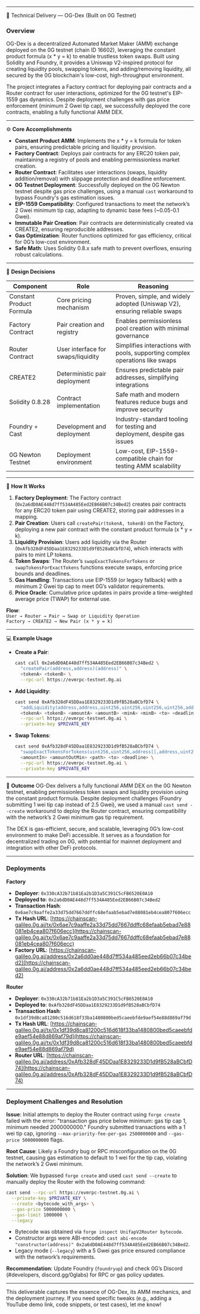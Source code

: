 
---

🧠 Technical Delivery — OG-Dex (Built on 0G Testnet)

### Overview
OG-Dex is a decentralized Automated Market Maker (AMM) exchange deployed on the 0G testnet (chain ID 16602), leveraging the constant product formula (x * y = k) to enable trustless token swaps. Built using Solidity and Foundry, it provides a Uniswap V2-inspired protocol for creating liquidity pools, swapping tokens, and adding/removing liquidity, all secured by the 0G blockchain's low-cost, high-throughput environment.

The project integrates a Factory contract for deploying pair contracts and a Router contract for user interactions, optimized for the 0G testnet's EIP-1559 gas dynamics. Despite deployment challenges with gas price enforcement (minimum 2 Gwei tip cap), we successfully deployed the core contracts, enabling a fully functional AMM DEX.

---

⚙️ **Core Accomplishments**
- **Constant Product AMM**: Implements the x * y = k formula for token pairs, ensuring predictable pricing and liquidity provision.
- **Factory Contract**: Deploys pair contracts for any ERC20 token pair, maintaining a registry of pools and enabling permissionless market creation.
- **Router Contract**: Facilitates user interactions (swaps, liquidity addition/removal) with slippage protection and deadline enforcement.
- **0G Testnet Deployment**: Successfully deployed on the 0G Newton testnet despite gas price challenges, using a manual `cast` workaround to bypass Foundry's gas estimation issues.
- **EIP-1559 Compatibility**: Configured transactions to meet the network’s 2 Gwei minimum tip cap, adapting to dynamic base fees (~0.05-0.1 Gwei).
- **Immutable Pair Creation**: Pair contracts are deterministically created via CREATE2, ensuring reproducible addresses.
- **Gas Optimization**: Router functions optimized for gas efficiency, critical for 0G’s low-cost environment.
- **Safe Math**: Uses Solidity 0.8.x safe math to prevent overflows, ensuring robust calculations.

---

🧩 **Design Decisions**

| **Component**          | **Role**                                      | **Reasoning**                                                                 |
|------------------------|----------------------------------------------|------------------------------------------------------------------------------|
| Constant Product Formula | Core pricing mechanism                       | Proven, simple, and widely adopted (Uniswap V2), ensuring reliable swaps      |
| Factory Contract        | Pair creation and registry                   | Enables permissionless pool creation with minimal governance                  |
| Router Contract         | User interface for swaps/liquidity           | Simplifies interactions with pools, supporting complex operations like swaps   |
| CREATE2                 | Deterministic pair deployment                | Ensures predictable pair addresses, simplifying integrations                  |
| Solidity 0.8.28         | Contract implementation                      | Safe math and modern features reduce bugs and improve security                |
| Foundry + Cast          | Development and deployment                   | Industry-standard tooling for testing and deployment, despite gas issues      |
| 0G Newton Testnet       | Deployment environment                       | Low-cost, EIP-1559-compatible chain for testing AMM scalability               |

---

🧠 **How It Works**
1. **Factory Deployment**: The Factory contract (`0x2a6dD0AE448d7ff534A485Eed2EB66B07c34Bed2`) creates pair contracts for any ERC20 token pair using CREATE2, storing pair addresses in a mapping.
2. **Pair Creation**: Users call `createPair(tokenA, tokenB)` on the Factory, deploying a new pair contract with the constant product formula (x * y = k).
3. **Liquidity Provision**: Users add liquidity via the Router (`0xAfb328dF45DDaa1E8329233D1d9fB528aBCbfD74`), which interacts with pairs to mint LP tokens.
4. **Token Swaps**: The Router’s `swapExactTokensForTokens` or `swapTokensForExactTokens` functions execute swaps, enforcing price bounds and deadlines.
5. **Gas Handling**: Transactions use EIP-1559 (or legacy fallback) with a minimum 2 Gwei tip cap to meet 0G’s validator requirements.
6. **Price Oracle**: Cumulative price updates in pairs provide a time-weighted average price (TWAP) for external use.

**Flow**:  
`User → Router → Pair → Swap or Liquidity Operation`  
`Factory → CREATE2 → New Pair (x * y = k)`

---

💻 **Example Usage**
- **Create a Pair**:
  ```bash
  cast call 0x2a6dD0AE448d7ff534A485Eed2EB66B07c34Bed2 \
    "createPair(address,address)(address)" \
    <tokenA> <tokenB> \
    --rpc-url https://evmrpc-testnet.0g.ai
  ```
- **Add Liquidity**:
  ```bash
  cast send 0xAfb328dF45DDaa1E8329233D1d9fB528aBCbfD74 \
    "addLiquidity(address,address,uint256,uint256,uint256,uint256,address,uint256)" \
    <tokenA> <tokenB> <amountA> <amountB> <minA> <minB> <to> <deadline> \
    --rpc-url https://evmrpc-testnet.0g.ai \
    --private-key $PRIVATE_KEY
  ```
- **Swap Tokens**:
  ```bash
  cast send 0xAfb328dF45DDaa1E8329233D1d9fB528aBCbfD74 \
    "swapExactTokensForTokens(uint256,uint256,address[],address,uint256)" \
    <amountIn> <amountOutMin> <path> <to> <deadline> \
    --rpc-url https://evmrpc-testnet.0g.ai \
    --private-key $PRIVATE_KEY
  ```

---

🏁 **Outcome**
OG-Dex delivers a fully functional AMM DEX on the 0G Newton testnet, enabling permissionless token swaps and liquidity provision using the constant product formula. Despite deployment challenges (Foundry submitting 1 wei tip cap instead of 2.5 Gwei), we used a manual `cast send --create` workaround to deploy the Router contract, ensuring compatibility with the network’s 2 Gwei minimum gas tip requirement.

The DEX is gas-efficient, secure, and scalable, leveraging 0G’s low-cost environment to make DeFi accessible. It serves as a foundation for decentralized trading on 0G, with potential for mainnet deployment and integration with other DeFi protocols.

---

### Deployments
**Factory**  
- **Deployer**: `0x330cA32b71b81Ea2b1D3a5C391C5cFB6520E0A10`  
- **Deployed to**: `0x2a6dD0AE448d7ff534A485Eed2EB66B07c34Bed2`  
- **Transaction Hash**: `0x6ae7c9aaffe2a33d75dd7667ddffc68efaab5ebad7e88081eb4cea807f606ecc`  
- **Tx Hash URL**: [https://chainscan-galileo.0g.ai/tx/0x6ae7c9aaffe2a33d75dd7667ddffc68efaab5ebad7e88081eb4cea807f606ecc](https://chainscan-galileo.0g.ai/tx/0x6ae7c9aaffe2a33d75dd7667ddffc68efaab5ebad7e88081eb4cea807f606ecc)  
- **Factory URL**: [https://chainscan-galileo.0g.ai/address/0x2a6dd0ae448d7ff534a485eed2eb66b07c34bed2](https://chainscan-galileo.0g.ai/address/0x2a6dd0ae448d7ff534a485eed2eb66b07c34bed2)

**Router**  
- **Deployer**: `0x330cA32b71b81Ea2b1D3a5C391C5cFB6520E0A10`  
- **Deployed to**: `0xAfb328dF45DDaa1E8329233D1d9fB528aBCbfD74`  
- **Transaction Hash**: `0x1df39d8ca81200c516d618f33ba1480800bed5caeebfde9aef54e88d869af79d`  
- **Tx Hash URL**: [https://chainscan-galileo.0g.ai/tx/0x1df39d8ca81200c516d618f33ba1480800bed5caeebfde9aef54e88d869af79d](https://chainscan-galileo.0g.ai/tx/0x1df39d8ca81200c516d618f33ba1480800bed5caeebfde9aef54e88d869af79d)  
- **Router URL**: [https://chainscan-galileo.0g.ai/address/0xAfb328dF45DDaa1E8329233D1d9fB528aBCbfD74](https://chainscan-galileo.0g.ai/address/0xAfb328dF45DDaa1E8329233D1d9fB528aBCbfD74)

---

### Deployment Challenges and Resolution
**Issue**: Initial attempts to deploy the Router contract using `forge create` failed with the error: "transaction gas price below minimum: gas tip cap 1, minimum needed 2000000000." Foundry submitted transactions with a 1 wei tip cap, ignoring `--max-priority-fee-per-gas 2500000000` and `--gas-price 5000000000` flags.

**Root Cause**: Likely a Foundry bug or RPC misconfiguration on the 0G testnet, causing gas estimation to default to 1 wei for the tip cap, violating the network’s 2 Gwei minimum.

**Solution**: We bypassed `forge create` and used `cast send --create` to manually deploy the Router with the following command:
```bash
cast send --rpc-url https://evmrpc-testnet.0g.ai \
  --private-key $PRIVATE_KEY \
  --create <bytecode_with_args> \
  --gas-price 5000000000 \
  --gas-limit 1000000 \
  --legacy
```
- Bytecode was obtained via `forge inspect UnifapV2Router bytecode`.
- Constructor args were ABI-encoded: `cast abi-encode "constructor(address)" 0x2a6dD0AE448d7ff534A485Eed2EB66B07c34Bed2`.
- Legacy mode (`--legacy`) with a 5 Gwei gas price ensured compliance with the network’s requirements.

**Recommendation**: Update Foundry (`foundryup`) and check 0G’s Discord (#developers, discord.gg/0glabs) for RPC or gas policy updates.

---

This deliverable captures the essence of OG-Dex, its AMM mechanics, and the deployment journey. If you need specific tweaks (e.g., adding a YouTube demo link, code snippets, or test cases), let me know!